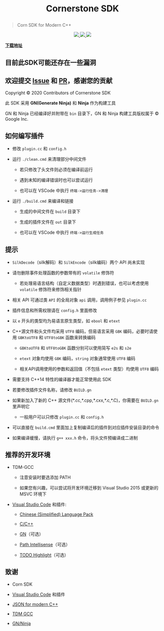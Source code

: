 <h1>
  <p align=center>
    <b>
      Cornerstone
    </b>
    SDK
  </p>
</h1>

> Corn SDK for Modern C++

<p align=center>
  <a href="./todo.txt">
    <img src="https://img.shields.io/badge/API-99%25-important.svg" />
  </a>
  <a href="https://zh.cppreference.com">
    <img src="https://img.shields.io/badge/language-C++14-informational.svg" />
  </a>
  <a href="./LICENSE">
      <img src="https://img.shields.io/badge/license-MIT-success.svg" />
  </a>
</p>

[**下载地址**](https://github.com/Sc-Softs/CornerstoneSDK/releases)

## **目前此SDK可能还存在一些漏洞**

## **欢迎提交 [Issue](https://github.com/Sc-Softs/CornerstoneSDK/issues) 和 [PR](https://github.com/Sc-Softs/CornerstoneSDK/pulls)，感谢您的贡献**

Copyright &copy; 2020 Contributors of Cornerstone SDK

此 SDK 采用 **GN(Generate Ninja)** 和 **Ninja** 作为构建工具

GN 和 Ninja 已经编译好并附带在 `bin` 目录下，GN 和 Ninja 构建工具版权属于 &copy; Google Inc.

## 如何编写插件

- 修改 `plugin.cc` 和 `config.h`

- 运行 `./clean.cmd` 来清理部分中间文件

  - 若只修改了头文件则必须在编译前运行

  - 遇到未知的编译错误时也可以尝试运行

  - 也可以在 VSCode 中执行 `终端->运行任务->清理`

- 运行 `./build.cmd` 来编译和链接

  - 生成的中间文件在 `build` 目录下

  - 生成的插件文件在 `out` 目录下

  - 也可以在 VSCode 中执行 `终端->运行生成任务`

## 提示

- `SilkDecode`（silk解码）和 `SilkEncode`（silk编码）两个 API 尚未实现

- 请勿删除事件处理函数的参数带有的 `volatile` 修饰符

  - 若处理易语言结构（自定义数据类型）时遇到错误，也可以考虑使用 `volatile` 修饰符来修饰相关指针

- 相关 API 可通过类 `API` 的全局对象 `api` 调用，调用例子参见 `plugin.cc`

- 插件信息和所需权限请在 `config.h` 里面修改

- 以 `e` 开头的类型均为易语言原生类型，如 `ebool` 和 `etext`

- C++源文件和头文件均采用 `UTF8` 编码，但易语言采用 `GBK` 编码，必要时请使用 `GBKtoUTF8` 和 `UTF8toGBK` 函数来转换编码

  - `GBKtoUTF8` 和 `UTF8toGBK` 函数分别可以使用简写 `e2s` 和 `s2e`

  - `etext` 对象均使用 `GBK` 编码，`string` 对象通常使用 `UTF8` 编码

  - 相关API调用使用的参数和返回值（不包括 `etext` 类型）均使用 `UTF8` 编码

- 需要支持 C++14 特性的编译器才能正常使用此 SDK

- 若要修改插件文件名称，请修改 `BUILD.gn`

- 如果新加入了新的 C++ 源文件(\*.cc,\*.cpp,\*.cxx,\*.c,\*.C)，你需要在 `BUILD.gn` 里声明它

  - 一般用户可以只修改 `plugin.cc` 和 `config.h`

- 可以直接在 `build.cmd` 里面加上复制编译后的插件到对应插件安装目录的命令

- 如果编译缓慢，请执行 `g++ xxx.h` 命令，将头文件预编译成二进制

## 推荐的开发环境

- TDM-GCC

  - 注意安装时要选添加 PATH

  - 如果您有兴趣，可以尝试将开发环境迁移到 Visual Studio 2015 或更新的 MSVC 环境下

- [Visual Studio Code](https://code.visualstudio.com/) 和插件:

  - [Chinese (Simplified) Language Pack](https://marketplace.visualstudio.com/items?itemName=MS-CEINTL.vscode-language-pack-zh-hans)

  - [C/C++](https://marketplace.visualstudio.com/items?itemName=ms-vscode.cpptools)

  - [GN](https://marketplace.visualstudio.com/items?itemName=npclaudiu.vscode-gn)（可选）

  - [Path Intellisense](https://marketplace.visualstudio.com/items?itemName=christian-kohler.path-intellisense)（可选）

  - [TODO Highlight](https://marketplace.visualstudio.com/items?itemName=wayou.vscode-todo-highlight)（可选）

## 致谢

- Corn SDK

- [Visual Studio Code](https://code.visualstudio.com/) 和插件

- [JSON for modern C++](https://github.com/nlohmann/json)

- [TDM GCC](https://jmeubank.github.io/tdm-gcc/)

- [GN/Ninja](http://www.ninja-build.org/)
